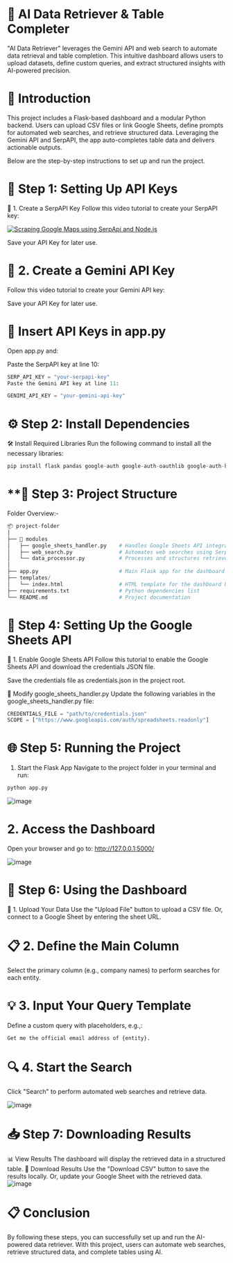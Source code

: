 # **🤖 AI Data Retriever & Table Completer**
"AI Data Retriever" leverages the Gemini API and web search to automate data retrieval and table completion. This intuitive dashboard allows users to upload datasets, define custom queries, and extract structured insights with AI-powered precision.

# **📜 Introduction**
This project includes a Flask-based dashboard and a modular Python backend. Users can upload CSV files or link Google Sheets, define prompts for automated web searches, and retrieve structured data. Leveraging the Gemini API and SerpAPI, the app auto-completes table data and delivers actionable outputs.

Below are the step-by-step instructions to set up and run the project.

# **🚀 Step 1: Setting Up API Keys**
🔑 1. Create a SerpAPI Key
Follow this video tutorial to create your SerpAPI key:

[![Scraping Google Maps using SerpApi and Node.js](![image](https://github.com/user-attachments/assets/32e5dab9-84c0-4147-9f45-28214a8fbf23)
)](https://www.youtube.com/results?search_query=Scraping+Google+Maps+using+SerpApi+and+Node.js)

Save your API Key for later use.

# **🔑 2. Create a Gemini API Key**
Follow this video tutorial to create your Gemini API key:


Save your API Key for later use.

# **📝 Insert API Keys in app.py**
Open app.py and:

Paste the SerpAPI key at line 10:
```python
SERP_API_KEY = "your-serpapi-key"
Paste the Gemini API key at line 11:
```
```python
GENIMI_API_KEY = "your-gemini-api-key"
```

# **⚙️ Step 2: Install Dependencies**
🛠 Install Required Libraries
Run the following command to install all the necessary libraries:

```python
pip install flask pandas google-auth google-auth-oauthlib google-auth-httplib2 google-api-python-client serpapi gemini-api
```

# **📂 Step 3: Project Structure
Folder Overview:-
```python
📦 project-folder
│
├── 📂 modules
│   ├── google_sheets_handler.py    # Handles Google Sheets API integration
│   ├── web_search.py               # Automates web searches using SerpAPI
│   └── data_processor.py           # Processes and structures retrieved data
│
├── app.py                          # Main Flask app for the dashboard
├── templates/
│   └── index.html                  # HTML template for the dashboard UI
├── requirements.txt                # Python dependencies list
└── README.md                       # Project documentation
```

# **🔧 Step 4: Setting Up the Google Sheets API**
🔑 1. Enable Google Sheets API
Follow this tutorial to enable the Google Sheets API and download the credentials JSON file.

Save the credentials file as credentials.json in the project root.

📝 Modify google_sheets_handler.py
Update the following variables in the google_sheets_handler.py file:

```python
CREDENTIALS_FILE = "path/to/credentials.json"
SCOPE = ["https://www.googleapis.com/auth/spreadsheets.readonly"]
```

# **🌐 Step 5: Running the Project**
1. Start the Flask App
Navigate to the project folder in your terminal and run:

```python
python app.py
```
![image](https://github.com/user-attachments/assets/6301fcb5-31ce-4e31-a920-9b3079e15a71)

# **2. Access the Dashboard**
Open your browser and go to:
http://127.0.0.1:5000/

![image](https://github.com/user-attachments/assets/093f95f0-4a4c-4d88-86dd-3c12d3de9f1d)


# **🎨 Step 6: Using the Dashboard**
📂 1. Upload Your Data
Use the "Upload File" button to upload a CSV file.
Or, connect to a Google Sheet by entering the sheet URL.
# **📋 2. Define the Main Column**
Select the primary column (e.g., company names) to perform searches for each entity.


# **💡 3. Input Your Query Template**
Define a custom query with placeholders, e.g.,: 

```python
Get me the official email address of {entity}.
```

# **🔍 4. Start the Search**
Click "Search" to perform automated web searches and retrieve data. 

![image](https://github.com/user-attachments/assets/8ce75552-f06a-459d-970d-ab5db653a4e2)

# **📥 Step 7: Downloading Results**
📊 View Results
The dashboard will display the retrieved data in a structured table.
📂 Download Results
Use the "Download CSV" button to save the results locally.
Or, update your Google Sheet with the retrieved data. 
![image](https://github.com/user-attachments/assets/edccf348-77dd-4189-93f3-6d31c6686bb9)

# **📋 Conclusion**
By following these steps, you can successfully set up and run the AI-powered data retriever. With this project, users can automate web searches, retrieve structured data, and complete tables using AI. 
